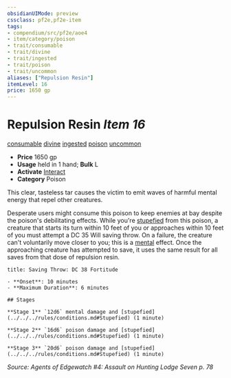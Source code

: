 ```yaml
---
obsidianUIMode: preview
cssclass: pf2e,pf2e-item
tags:
- compendium/src/pf2e/aoe4
- item/category/poison
- trait/consumable
- trait/divine
- trait/ingested
- trait/poison
- trait/uncommon
aliases: ["Repulsion Resin"]
itemLevel: 16
price: 1650 gp
---
```

# Repulsion Resin *Item 16*  
[consumable](../../../rules/traits/consumable.md)  [divine](../../../rules/traits/divine.md)  [ingested](../../../rules/traits/ingested.md)  [poison](../../../rules/traits/poison.md)  [uncommon](../../../rules/traits/uncommon.md)  

- **Price** 1650 gp
- **Usage** held in 1 hand; **Bulk** L
- **Activate** [Interact](../../../rules/actions/interact.md)
- **Category** Poison

This clear, tasteless tar causes the victim to emit waves of harmful mental energy that repel other creatures.

Desperate users might consume this poison to keep enemies at bay despite the poison's debilitating effects. While you're [stupefied](../../../rules/conditions.md#Stupefied) from this poison, a creature that starts its turn within 10 feet of you or approaches within 10 feet of you must attempt a DC 35 Will saving throw. On a failure, the creature can't voluntarily move closer to you; this is a [mental](../../../rules/traits/mental.md) effect. Once the approaching creature has attempted to save, it uses the same result for all saves from that dose of repulsion resin.

```ad-inline-affliction
title: Saving Throw: DC 38 Fortitude

- **Onset**: 10 minutes
- **Maximum Duration**: 6 minutes

## Stages

**Stage 1** `12d6` mental damage and [stupefied](../../../rules/conditions.md#Stupefied) (1 minute)

**Stage 2** `16d6` poison damage and [stupefied](../../../rules/conditions.md#Stupefied) (1 minute)

**Stage 3** `20d6` poison damage and [stupefied](../../../rules/conditions.md#Stupefied) (1 minute)
```

*Source: Agents of Edgewatch #4: Assault on Hunting Lodge Seven p. 78*
